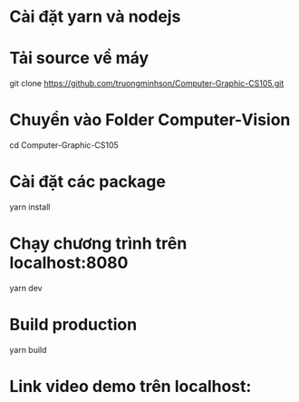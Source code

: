 # Cài đặt yarn và nodejs

# Tải source về máy

git clone https://github.com/truongminhson/Computer-Graphic-CS105.git

# Chuyển vào Folder Computer-Vision

cd Computer-Graphic-CS105

# Cài đặt các package

yarn install

# Chạy chương trình trên localhost:8080

yarn dev

# Build production

yarn build

# Link video demo trên localhost:

